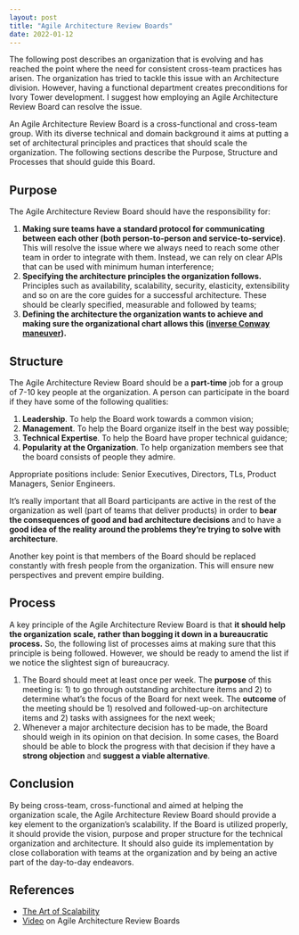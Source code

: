 ```yaml
---
layout: post
title: "Agile Architecture Review Boards"
date: 2022-01-12
---
```


The following post describes an organization that is evolving and has reached the point where the need for consistent cross-team practices has arisen. The organization has tried to tackle this issue with an Architecture division. However, having a functional department creates preconditions for Ivory Tower development. I suggest how employing an Agile Architecture Review Board can resolve the issue.

<!--more-->

An Agile Architecture Review Board is a cross-functional and cross-team group.  With its diverse technical and domain background it aims at putting a set of architectural principles and practices that should scale the organization. The following sections describe the Purpose, Structure and Processes that should guide this Board.

## Purpose

The Agile Architecture Review Board should have the responsibility for:

1. **Making sure teams have a standard protocol for communicating between each other (both person-to-person and service-to-service)**. This will resolve the issue where we always need to reach some other team in order to integrate with them. Instead, we can rely on clear APIs that can be used with minimum human interference;
2. **Specifying the architecture principles the organization follows.** Principles such as availability, scalability, security, elasticity, extensibility and so on are the core guides for a successful architecture. These should be clearly specified, measurable and followed by teams;
3. **Defining the architecture the organization wants to achieve and making sure the organizational chart allows this ([inverse Conway maneuver](https://www.thoughtworks.com/radar/techniques/inverse-conway-maneuver)).**

## Structure

The Agile Architecture Review Board should be a **part-time** job for a group of 7-10 key people at the organization. A person can participate in the board if they have some of the following qualities:

1. **Leadership**. To help the Board work towards a common vision;
2. **Management**. To help the Board organize itself in the best way possible;
3. **Technical Expertise**. To help the Board have proper technical guidance;
4. **Popularity at the Organization**. To help organization members see that the board consists of people they admire.

Appropriate positions include: Senior Executives, Directors, TLs, Product Managers, Senior Engineers.

It’s really important that all Board participants are active in the rest of the organization as well (part of teams that deliver products) in order to **bear the consequences of good and bad architecture decisions** and to have a **good idea of the reality around the problems they’re trying to solve with architecture**.

Another key point is that members of the Board should be replaced constantly with fresh people from the organization. This will ensure new perspectives and prevent empire building.

## Process

A key principle of the Agile Architecture Review Board is that **it should help the organization scale, rather than bogging it down in a bureaucratic process.** So, the following list of processes aims at making sure that this principle is being followed. However, we should be ready to amend the list if we notice the slightest sign of bureaucracy.

1. The Board should meet at least once per week. The **purpose** of this meeting is: 1) to go through outstanding architecture items and 2) to determine what’s the focus of the Board for next week. The **outcome** of the meeting should be 1) resolved and followed-up-on architecture items and 2) tasks with assignees for the next week;
2. Whenever a major architecture decision has to be made, the Board should weigh in its opinion on that decision. In some cases, the Board should be able to block the progress with that decision if they have a **strong objection** and **suggest a viable alternative**.

## Conclusion

By being cross-team, cross-functional and aimed at helping the organization scale, the Agile Architecture Review Board should provide a key element to the organization’s scalability. If the Board is utilized properly, it should provide the vision, purpose and proper structure for the technical organization and architecture. It should also guide its implementation by close collaboration with teams at the organization and by being an active part of the day-to-day endeavors.

## References

* [The Art of Scalability](https://akfpartners.com/books/the-art-of-scalability)
* [Video](https://www.youtube.com/watch?v=dNrF1tZf4Lk) on Agile Architecture Review Boards
